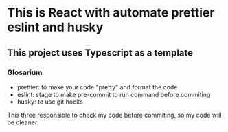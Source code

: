 # This is React with automate prettier eslint and husky

## This project uses Typescript as a template

### Glosarium

- prettier: to make your code "pretty" and format the code
- eslint: stage to make pre-commit to run command before commiting
- husky: to use git hooks

This three responsible to check my code before commiting, so my code will be cleaner.
